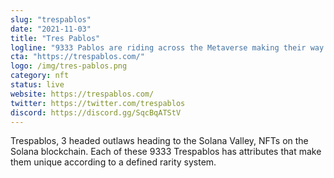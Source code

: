 ```yaml
---
slug: "trespablos"
date: "2021-11-03"
title: "Tres Pablos"
logline: "9333 Pablos are riding across the Metaverse making their way to the Solana valley. 100% of royalties go back to the community."
cta: "https://trespablos.com/"
logo: /img/tres-pablos.png
category: nft
status: live
website: https://trespablos.com/
twitter: https://twitter.com/trespablos
discord: https://discord.gg/SqcBqATStV
---
```


Trespablos, 3 headed outlaws heading to the Solana Valley, NFTs on the Solana blockchain. Each of these 9333 Trespablos has attributes that make them unique according to a defined rarity system.

